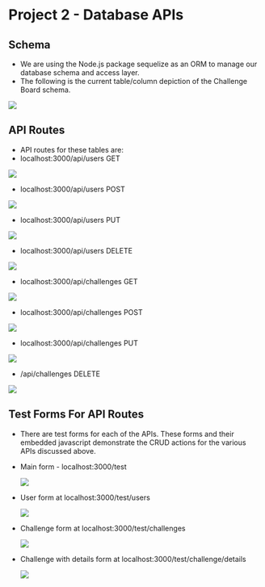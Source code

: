 # Project 2 - Database APIs

## Schema

- We are using the Node.js package sequelize as an ORM to manage our database schema and access layer.
- The following is the current table/column depiction of the Challenge Board schema.

![](./images/apiImage01.gif)



## API Routes

- API routes for these tables are:
- localhost:3000/api/users GET

![](./images/apiImage02.gif)

- localhost:3000/api/users POST

![](./images/apiImage02a.gif)

- localhost:3000/api/users PUT

![](./images/apiImage02b.gif)

- localhost:3000/api/users DELETE

![](./images/apiImage02c.gif)

- localhost:3000/api/challenges GET

![](./images/apiImage03.gif)



- localhost:3000/api/challenges POST

![](./images/apiImage03a.gif)

- localhost:3000/api/challenges PUT

![](./images/apiImage03b.gif)

- /api/challenges DELETE

![](./images/apiImage03c.gif)



## Test Forms For API Routes

- There are test forms for each of the APIs. These forms and their embedded javascript  demonstrate the CRUD actions for the various APIs discussed above.

- Main form - localhost:3000/test

  ![](./images/apiImage04.gif)

- User form at localhost:3000/test/users

  ![](./images/apiImage05.gif)

- Challenge form at localhost:3000/test/challenges

  ![](./images/apiImage06.gif)

- Challenge with details form at localhost:3000/test/challenge/details

  ![](./images/apiImage07.gif)

  